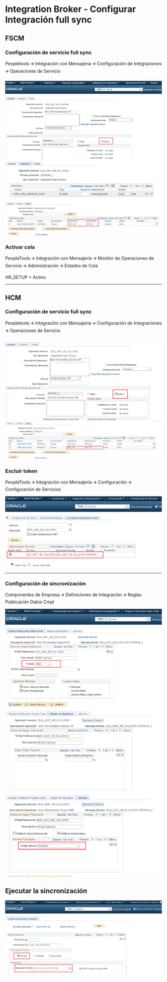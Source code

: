 # Integration Broker - Configurar Integración full sync

## FSCM

### Configuración de servicio full sync

Peopletools 🡪 Integración con Mensajería 🡪 Configuración de Integraciones 🡪 Operaciones de Servicio

![Activar Service Operation (FSCM)][def1]
![Activar Handler (FSCM)][def2]
![Activar ruta][def3]


### Activar cola

PeopleTools 🡪 Integración con Mensajería 🡪 Monitor de Operaciones de Servicio 🡪 Administración 🡪 Estados de Cola

HR\_SETUP = Activo

---

## HCM

### Configuración de servicio full sync

Peopletools 🡪 Integración con Mensajería 🡪 Configuración de Integraciones 🡪 Operaciones de Servicio


![Activar Service Operation (HCM)][def4]
![Activar ruta][def5]



### Excluir token

PeopleTools 🡪 Integración con Mensajería 🡪 Configuración 🡪 Configuración de Servicios

![Excluir][def6]



---

### Configuración de sincronización

Componentes de Empresa 🡪 Definiciones de Integración 🡪 Reglas Publicación Datos Cmpl

![Activar reglas de publicación][def7]
![Mapa de registros][def8]
![Idioma asociado][def9]


## Ejecutar la sincronización

![Ejecutar full sync](./images/fullsync/image5.png)



[def1]: ./images/fullsync/image6.png
[def2]: ./images/fullsync/image8.png
[def3]: ./images/fullsync/image7.png
[def4]: ./images/fullsync/image10.png
[def5]: ./images/fullsync/image9.png
[def6]: ./images/fullsync/image2.png
[def7]: ./images/fullsync/image1.png
[def8]: ./images/fullsync/image4.png
[def9]: ./images/fullsync/image3.png